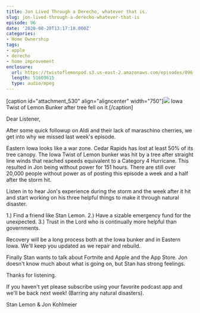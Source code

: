 ```yaml
---
title: Jon Lived Through a Derecho, whatever that is.
slug: jon-lived-through-a-derecho-whatever-that-is
episode: 96
date: '2020-08-20T13:17:18.000Z'
categories:
- Home Ownership
tags:
- apple
- derecho
- home improvement
enclosure:
  url: https://twistoflemonpod.s3.us-east-2.amazonaws.com/episodes/096-lwatol-20200820.mp3
  length: 51609615
  type: audio/mpeg
---
```


\[caption id="attachment_530" align="aligncenter" width="750"\]![](images/tree-on-house-1024x682.jpg) Iowa Twist of Lemon Bunker after tree fell on it.\[/caption\]

Dear Listener,

After some quick followup on Aldi and their lack of maraschino cherries, we get into why we missed last week's episode.

Eastern Iowa looks like a war zone. Cedar Rapids has lost at least 50% of its tree canopy. The Iowa Twist of Lemon bunker was hit by a tree after straight line winds that reached speeds equivalent to a Category 4 Hurricane. This resulted in Jon being without power for 151 hours. There are still over 20,000 people without power as of posting this episode a week and a half after the storm hit.

Listen in to hear Jon's experience during the storm and the week after it hit and start working on his three helpful things to make it through natural disaster.

1.) Find a friend like Stan Lemon. 2.) Have a sizable emergency fund for the unexpected. 3.) Trust in the Lord who is continually more helpful than governments.

Recovery will be a long process both at the Iowa bunker and in Eastern Iowa. We'll keep you updated as we repair and rebuild.

Finally Stan wants to talk about Fortnite and Apple and the App Store. Jon doesn't know much about what is going on, but Stan has strong feelings.

Thanks for listening.

If you haven't yet please subscribe using your favorite podcast app and we'll be back next week! (Barring any natural disasters).

Stan Lemon & Jon Kohlmeier
